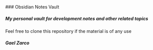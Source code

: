 <div align='cener'>
### Obsidian Notes Vault

##### My personal vault for development notes and other related topics

Feel free to clone this repository if the material is of any use

##### Gael Zarco
</div>
